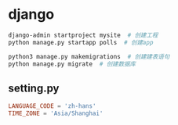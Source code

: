 # django

``` bash
django-admin startproject mysite  # 创建工程
python manage.py startapp polls  # 创建app

python3 manage.py makemigrations  # 创建建表语句
python manage.py migrate  # 创建数据库
```

## setting.py
``` conf
LANGUAGE_CODE = 'zh-hans'
TIME_ZONE = 'Asia/Shanghai'
```